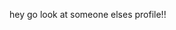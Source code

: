hey go look at someone elses profile!!

<!---
liamCisbestprograminglanguage/liamCisbestprograminglanguage is a ✨ special ✨ repository because its `README.md` (this file) appears on your GitHub profile.
You can click the Preview link to take a look at your changes.
--->
